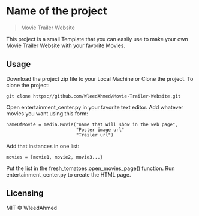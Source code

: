 
# Name of the project
> Movie Trailer Website

This project is a small Template that you can easily use to make your own Movie
Trailer Website with your favorite Movies.

## Usage

Download the project zip file to your Local Machine or Clone the project.
To clone the project:
```shell
git clone https://github.com/WleedAhmed/Movie-Trailer-Website.git
```

Open entertainment_center.py in your favorite text editor.
Add whatever movies you want using this form:
```shell
nameOfMovie = media.Movie("name that will show in the web page",
                          "Poster image url"
                          "Trailer url")
```

Add that instances in one list:
```shell
movies = [movie1, movie2, movie3...}
```

Put the list in the fresh_tomatoes.open_movies_page() function.
Run entertainment_center.py to create the HTML page.

## Licensing

MIT © WleedAhmed
